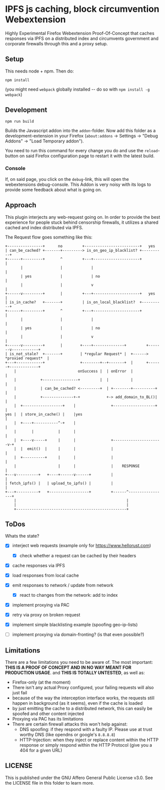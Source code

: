 # IPFS js caching, block circumvention Webextension

Highly Experimental Firefox Webextension Proof-Of-Concept that caches responses via IPFS on a distributed index and circumvents government and corporate firewalls through this and a proxy setup.

## Setup

This needs node + npm. Then do:

```
npm install
```

(you might need `webpack` globally installed -- do so with `npm install -g webpack`)

## Development

```
npm run build
```

Builds the Javascript addon into the `addon`-folder. Now add this folder as a development-extension in your Firefox (`about:addons` -> Settings -> "Debug Addons" -> "Load Temporary addon"). 

You need to run this command for every change you do and use the `reload`-button on said Firefox configuration page to restart it with the latest build.

### Console

If, on said page, you click on the `debug`-link, this will open the webextensions debug-console. This Addon is very noisy with its logs to provide some feedback about what is going on.

## Approach

This plugin interjects any web-request going on. In order to provide the best experience for people stuck behind censorship firewalls, it utilizes a shared cached and index distributed via IPFS.

The Request flow goes something like this:

```
+----------------+      no         +-------------------------+   yes
| can_be_cached? +-------+---------> is_on_geo_ip_blacklist? +----------+
+------+---------+       ^         +---+---------------------+          |
       |                 |             |                                |
       | yes             |             | no                             |
       |                 |             v                                |
+------v---------+       |         +---+---------------------+   yes    |
| is_in_cache?   +-------+         | is_on_local_blacklist?  +----------+
+------+---------+       ^         +---+---------------------+          |
       |                 |             |                                |
       | yes             |             | no                             |
       |                 |             v                                |
+------v---------+       |        +----+--------------+         +-------v------------+
| is_not_stale?  +-------+        | *regular Request* |  +------> *proxied request*  |
+---+------------+                +--------+--+-------+  |      +------+-------------+
    |                            onSuccess |  | onError  |             |
    |           +----------------+         |  |          |             |
    |           | can_be_cached? <---------+  | +--------+----------+  |
    |           +--------------+-+            +-> add_domain_to_BL()|  |
    |  +------------------+    |                +-------------------+  |
yes |  | store_in_cache() |    |yes                                    |
    |  +----+-----------^-+    |                                       |
    |       |           |      |                                       |
    |  +----v-----+     |      |                +----------------------v-+
    |  |  emit()  |     |      |                |                        |
    |  +----------+     |      |                |                        |
    |                   |      |                |    RESPONSE            |
+---v----------+   +----+------v------+         |                        |
| fetch_ipfs() |   | upload_to_ipfs() |         |                        |
+---+----------+   +------------------+         +------^-----------------+
    |                                                  |
    |                                                  |
    +--------------------------------------------------+

```


## ToDos

Whats the state?

 - [x] interject web requests (example only for https://www.hellorust.com)
     - [x] check whether a request can be cached by their headers
 - [x] cache responses via IPFS
 - [x] load responses from local cache
 - [x] emit responses to network / update from network
     - [x] react to changes from the network: add to index 
 - [x] implement proxying via PAC
 - [x] retry via proxy on broken request
 - [x] implement simple blacklisting example (spoofing geo-ip-lists)
 - [ ] implement proxying via domain-fronting? (is that even possible?)


## Limitations

There are a few limitations you need to be aware of. The most important: **THIS IS A PROOF OF CONCEPT AND IN NO WAY MEANT FOR PRODUCTION USAGE**. and **THIS IS TOTALLY UNTESTED**, as well as:

 - Firefox-only (at the moment)
 - There isn't any actual Proxy configured, your failing requests will also just fail
 - because of the way the interception interface works, the requests still happen in background (as it seems), even if the cache is loaded
 - by just emitting the cache to a distributed network, this can easily be spoofed and other content injected
 - Proxying via PAC has its limitations
 - There are certain firewall attacks this won't help against:
     + DNS spoofing: if they respond with a faulty IP. Please use at trust worthy DNS (like opendns or google's `8.8.8.8`)
     + HTTP-Injection: when they inject or replace content within the HTTP response or simply respond within the HTTP Protocol (give you a 404 for a given URL)

## LICENSE

This is published under the GNU Affero General Public License v3.0. See the LICENSE file in this folder to learn more.